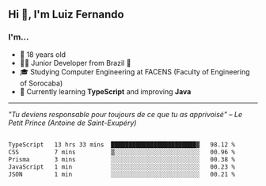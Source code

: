 <h2>Hi 👋, I'm Luiz Fernando</h2>

### I'm...
* 🤟 18 years old
* 👨‍💻 Junior Developer from Brazil 💚
* 🎓 Studying Computer Engineering at FACENS (Faculty of Engineering of Sorocaba)
* 🔭 Currently learning **TypeScript** and improving **Java**

---

_"Tu deviens responsable pour toujours de ce que tu as apprivoisé" – Le Petit Prince (Antoine de Saint-Exupéry)_

##

<!--START_SECTION:waka-->

```txt
TypeScript   13 hrs 33 mins  ████████████████████████▓   98.12 %
CSS          7 mins          ▒░░░░░░░░░░░░░░░░░░░░░░░░   00.96 %
Prisma       3 mins          ░░░░░░░░░░░░░░░░░░░░░░░░░   00.38 %
JavaScript   1 min           ░░░░░░░░░░░░░░░░░░░░░░░░░   00.23 %
JSON         1 min           ░░░░░░░░░░░░░░░░░░░░░░░░░   00.21 %
```

<!--END_SECTION:waka-->
